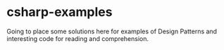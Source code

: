 # csharp-examples
Going to place some solutions here for examples of Design Patterns and interesting code for reading and comprehension.
